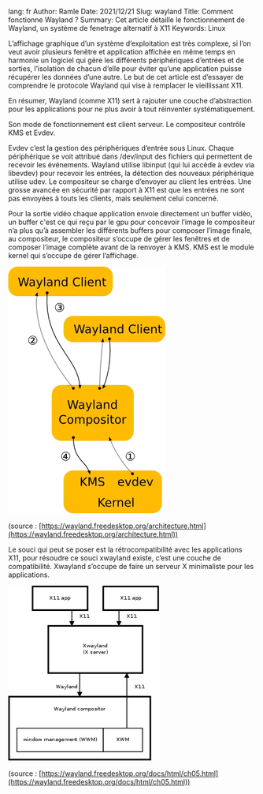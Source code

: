 lang: fr
Author: Ramle 
Date: 2021/12/21
Slug: wayland
Title: Comment fonctionne Wayland ?
Summary: Cet article détaille le fonctionnement de Wayland, un système de fenetrage alternatif à X11
Keywords: Linux

L’affichage graphique d’un système d’exploitation est très complexe, si l’on veut avoir plusieurs fenêtre et application affichée en même temps en harmonie un logiciel qui gère les différents périphériques d’entrées et de sorties, l’isolation de chacun d’elle pour éviter qu’une application puisse récupérer les données d’une autre. Le but de cet article est d’essayer de comprendre le protocole Wayland qui vise à remplacer le vieillissant X11.

En résumer, Wayland (comme X11) sert à rajouter une couche d’abstraction pour les applications pour ne plus avoir à tout réinventer systématiquement.

Son mode de fonctionnement est client serveur. Le compositeur contrôle KMS et Evdev.

Evdev c’est la gestion des périphériques d’entrée sous Linux. Chaque périphérique se voit attribué dans /dev/input des fichiers qui permettent de recevoir les événements. Wayland utilise libinput (qui lui accède à evdev via libevdev) pour recevoir les entrées, la détection des nouveaux périphérique utilise udev. Le compositeur se charge d’envoyer au client les entrées. Une grosse avancée en sécurité par rapport à X11 est que les entrées ne sont pas envoyées à touts les clients, mais seulement celui concerné.

Pour la sortie vidéo chaque application envoie directement un buffer vidéo, un buffer c'est ce qui reçu par le gpu pour concevoir l’image le compositeur n’a plus qu’à assembler les différents buffers pour composer l’image finale,  au compositeur, le compositeur s’occupe de gérer les fenêtres et de composer l’image complète avant de la renvoyer à KMS. KMS est le module kernel qui s’occupe de gérer l’affichage.

![Schéma de l'architecture de Wayland](/static/img/wayland/1.webp)

(source : [https://wayland.freedesktop.org/architecture.html](https://wayland.freedesktop.org/architecture.html))

Le souci qui peut se poser est la rétrocompatibilité avec les applications X11, pour résoudre ce souci xwayland existe, c’est une couche de compatibilité. Xwayland s’occupe de faire un serveur X minimaliste pour les applications.


![Xwayland est un intermédiaire entre les applications utilisant X11 et Wayland](/static/img/wayland/2.webp)

(source : [https://wayland.freedesktop.org/docs/html/ch05.html](https://wayland.freedesktop.org/docs/html/ch05.html))
